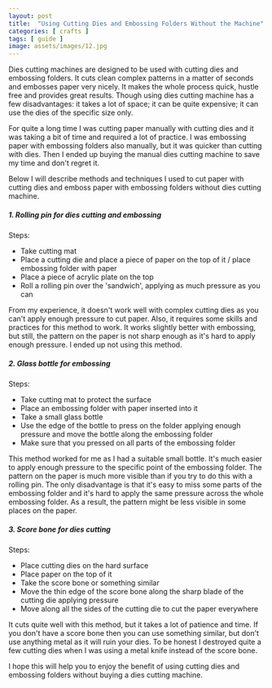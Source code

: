 ```yaml
---
layout: post
title:  "Using Cutting Dies and Embossing Folders Without the Machine"
categories: [ crafts ]
tags: [ guide ]
image: assets/images/12.jpg
---
```


Dies cutting machines are designed to be used with cutting dies and embossing folders. It cuts clean complex patterns in a matter of seconds and embosses paper very nicely. It makes the whole process quick, hustle free and provides great results.
Though using dies cutting machine has a few disadvantages: it takes a lot of space; it can be quite expensive; it can use the dies of the specific size only.

For quite a long time I was cutting paper manually with cutting dies and it was taking a bit of time and required a lot of practice. I was embossing paper with embossing folders also manually, but it was quicker than cutting with dies. Then I ended up buying the manual dies cutting machine to save my time and don't regret it.

Below I will describe methods and techniques I used to cut paper with cutting dies and emboss paper with embossing folders without dies cutting machine.

##### 1. Rolling pin for dies cutting and embossing

Steps:
- Take cutting mat
- Place a cutting die and place a piece of paper on the top of it / place embossing folder with paper
- Place a piece of acrylic plate on the top
- Roll a rolling pin over the 'sandwich', applying as much pressure as you can

From my experience, it doesn't work well with complex cutting dies as you can't apply enough pressure to cut paper. Also, it requires some skills and practices for this method to work. It works slightly better with embossing, but still, the pattern on the paper is not sharp enough as it's hard to apply enough pressure.
I ended up not using this method.

##### 2. Glass bottle for embossing

Steps:
- Take cutting mat to protect the surface
- Place an embossing folder with paper inserted into it
- Take a small glass bottle
- Use the edge of the bottle to press on the folder applying enough pressure and move the bottle along the embossing folder
- Make sure that you pressed on all parts of the embossing folder

This method worked for me as I had a suitable small bottle. It's much easier to apply enough pressure to the specific point of the embossing folder. The pattern on the paper is much more visible than if you try to do this with a rolling pin.
The only disadvantage is that it's easy to miss some parts of the embossing folder and it's hard to apply the same pressure across the whole embossing folder. As a result, the pattern might be less visible in some places on the paper.

##### 3. Score bone for dies cutting

Steps:

- Place cutting dies on the hard surface
- Place paper on the top of it
- Take the score bone or something similar
- Move the thin edge of the score bone along the sharp blade of the cutting die applying pressure
- Move along all the sides of the cutting die to cut the paper everywhere

It cuts quite well with this method, but it takes a lot of patience and time. If you don't have a score bone then you can use something similar, but don't use anything metal as it will ruin your dies. To be honest I destroyed quite a few cutting dies when I was using a metal knife instead of the score bone.

I hope this will help you to enjoy the benefit of using cutting dies and embossing folders without buying a dies cutting machine.



